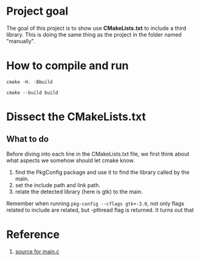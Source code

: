 # Project goal

The goal of this project is to show use **CMakeLists.txt** to include a third library. This is doing the same thing as the project in the folder named "manually".



# How to compile and run

```shell
cmake -H. -Bbuild
```

```cmake --build build```



# Dissect the CMakeLists.txt 

## What to do

Before diving into each line in the CMakeLists.txt file, we first think about what aspects we somehow should let cmake know.

1. find the PkgConfig package and use it to find the library called by the main.
2. set the include path and link path.
3. relate the detected library (here is gtk) to the main.

 

Remember when running ```pkg-config --cflags gtk+-3.0```,  not only flags related to include are related, but -pthread flag is returned. It turns out that 





# Reference

1. [source for main.c](http://cprieto.com/posts/2017/05/cmake-and-libraries-part-2-third-party-libraries.html)

   
